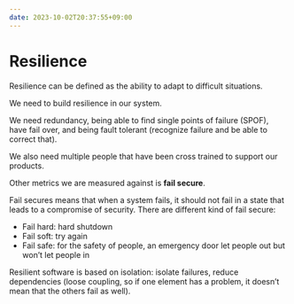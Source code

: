```yaml
---
date: 2023-10-02T20:37:55+09:00
---
```


# Resilience

Resilience can be defined as the ability to adapt to difficult situations.

We need to build resilience in our system.

We need redundancy, being able to find single points of failure (SPOF), have
fail over, and being fault tolerant (recognize failure and be able to correct
that).

We also need multiple people that have been cross trained to support our
products.

Other metrics we are measured against is **fail secure**.

Fail secures means that when a system fails, it should not fail in a state that
leads to a compromise of security. There are different kind of fail secure:

-   Fail hard: hard shutdown
-   Fail soft: try again
-   Fail safe: for the safety of people, an emergency door let people out but
    won’t let people in

Resilient software is based on isolation: isolate failures, reduce dependencies
(loose coupling, so if one element has a problem, it doesn’t mean that the
others fail as well).
